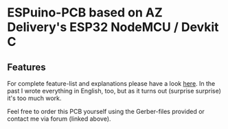 # ESPuino-PCB based on AZ Delivery's ESP32 NodeMCU / Devkit C

## Features
For complete feature-list and explanations please have a look [here](https://forum.espuino.de/t/az-delivery-esp32-nodemcu-devkit-c-mit-sd-mmc-und-pn5180-als-rfid-leser/634). In the past I wrote everything in English, too, but as it turns out (surprise surprise) it's too much work.

Feel free to order this PCB yourself using the Gerber-files provided or contact me via forum (linked above).